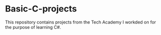 # Basic-C-projects

This repository contains projects from the Tech Academy I workded on for the purpose of learning C#.
